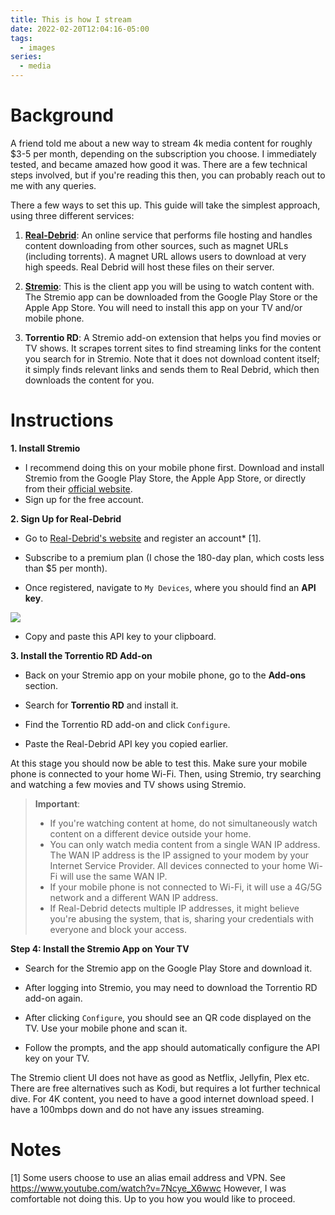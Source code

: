 ```yaml
---
title: This is how I stream
date: 2022-02-20T12:04:16-05:00
tags:
  - images
series:
  - media
---
```

# Background 

A friend told me about a new way to stream 4k media content for roughly $3-5 per month, depending on the subscription you choose. I immediately tested, and became amazed how good it was. There are a few technical steps involved, but if you're reading this then, you can probably reach out to me with any queries. 

There a few ways to set this up. This guide will take the simplest approach, using three different services:

1. **[Real-Debrid](https://real-debrid.com)**: An online service that performs file hosting and handles content downloading from other sources, such as magnet URLs (including torrents). A magnet URL allows users to download at very high speeds. Real Debrid will host these files on their server.
    
2. **[Stremio](https://www.stremio.com)**: This is the client app you will be using to watch content with. The Stremio app can be downloaded from the Google Play Store or the Apple App Store. You will need to install this app on your TV and/or mobile phone.
    
3. **Torrentio RD**: A Stremio add-on extension that helps you find movies or TV shows. It scrapes torrent sites to find streaming links for the content you search for in Stremio. Note that it does not download content itself; it simply finds relevant links and sends them to Real Debrid, which then downloads the content for you.

# Instructions

 **1. Install Stremio**

- I recommend doing this on your mobile phone first. Download and install Stremio from the Google Play Store, the Apple App Store, or directly from their [official website](https://www.stremio.com/).
- Sign up for the free account.

 **2. Sign Up for Real-Debrid**

- Go to [Real-Debrid's website](https://real-debrid.com/) and register an account* [1].

- Subscribe to a premium plan (I chose the 180-day plan, which costs less than $5 per month).

- Once registered, navigate to `My Devices`, where you should find an **API key**.

![](../images/Pasted%20image%2020241201115128.png)


- Copy and paste this API key to your clipboard.
    

 **3. Install the Torrentio RD Add-on**

- Back on your Stremio app on your mobile phone, go to the **Add-ons** section.

- Search for **Torrentio RD** and install it.
- Find the Torrentio RD add-on and click `Configure`.
- Paste the Real-Debrid API key you copied earlier.

At this stage you should now be able to test this. Make sure your mobile phone is connected to your home Wi-Fi. Then, using Stremio, try searching and watching a few movies and TV shows using Stremio. 

> **Important**: 
> -  If you're watching content at home, do not simultaneously watch content on a different device outside your home.
> - You can only watch media content from a single WAN IP address. The WAN IP address is the IP assigned to your modem by your Internet Service Provider. All devices connected to your home Wi-Fi will use the same WAN IP. 
> - If your mobile phone is not connected to Wi-Fi, it will use a 4G/5G network and a different WAN IP address. 
> - If Real-Debrid detects multiple IP addresses, it might believe you're abusing the system, that is, sharing your credentials with everyone and block your access.

 **Step 4: Install the Stremio App on Your TV**

- Search for the Stremio app on the Google Play Store and download it.

- After logging into Stremio, you may need to download the Torrentio RD add-on again.
- After clicking `Configure`, you should see an QR code displayed on the TV. Use your mobile phone and scan it.
- Follow the prompts, and the app should automatically configure the API key on your TV.

The Stremio client UI does not have as good as Netflix, Jellyfin, Plex etc. There are free alternatives such as Kodi, but requires a lot further technical dive. For 4K content, you need to have a good internet download speed. I have a 100mbps down and do not have any issues streaming.
# Notes
[1] Some users choose to use an alias email address and VPN. See https://www.youtube.com/watch?v=7Ncye_X6wwc However, I was comfortable not doing this. Up to you how you would like to proceed.

